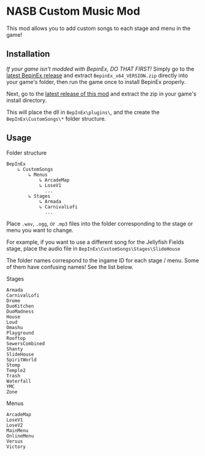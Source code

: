 # NASB Custom Music Mod

This mod allows you to add custom songs to each stage and menu in the game!

## Installation

*If your game isn't modded with BepinEx, DO THAT FIRST!*
Simply go to the [latest BepinEx release](https://github.com/BepInEx/BepInEx/releases) and extract `BepinEx_x64_VERSION.zip` directly into your game's folder, then run the game once to install BepinEx properly.

Next, go to the [latest release of this mod](https://github.com/megalon/NickCustomMusicMod/releases/latest) and extract the zip in your game's install directory.

This will place the dll in `BepInEx\plugins\`, and the create the `BepInEx\CustomSongs\*` folder structure.

## Usage

Folder structure
```
BepInEx
    ↳ CustomSongs
        ↳ Menus
            ↳ ArcadeMap
            ↳ LoseV1
              ...
        ↳ Stages
            ↳ Armada
            ↳ CarnivalLofi
              ...
```

Place `.wav`, `.ogg`, or `.mp3` files into the folder corresponding to the stage or menu you want to change.

For example, if you want to use a different song for the Jellyfish Fields stage, place the audio file in `BepInEx\CustomSongs\Stages\SlideHouse`

The folder names correspond to the ingame ID for each stage / menu. Some of them have confusing names! See the list below.

Stages
```
Armada
CarnivalLofi
Drome
DuoKitchen
DuoMadness
House
Loud
Omashu
Playground
Rooftop
SewersCombined
Shanty
SlideHouse
SpiritWorld
Stomp
Temple2
Trash
Waterfall
YMC
Zone
```

Menus
```
ArcadeMap
LoseV1
LoseV2
MainMenu
OnlineMenu
Versus
Victory
```

